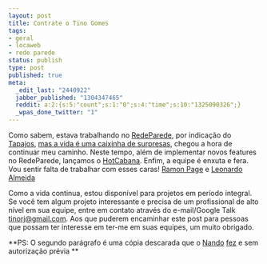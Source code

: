 ```yaml
--- 
layout: post
title: Contrate o Tino Gomes
tags: 
- geral
- locaweb
- rede parede
status: publish
type: post
published: true
meta: 
  _edit_last: "2440922"
  jabber_published: "1304347465"
  reddit: a:2:{s:5:"count";s:1:"0";s:4:"time";s:10:"1325090326";}
  _wpas_done_twitter: "1"
---
```

Como sabem, estava trabalhando no [RedeParede](http://redeparede.com), por indicação do [Tapajos](http://twitter.com/tapajos), [mas a vida é uma caixinha de surpresas](http://desciclo.pedia.ws/wiki/Joseph_Climber), chegou a hora de continuar meu caminho. Neste tempo, além de implementar novos features no RedeParede, lançamos o [HotCabana](http://hotcabana.com). Enfim, a equipe é enxuta e fera. Vou sentir falta de trabalhar com esses caras! [Ramon Page](http://twitter.com/ramonpage) e [Leonardo Almeida](http://twitter.com/leogalmeida)

Como a vida continua, estou disponível para projetos em período integral. Se você tem algum projeto interessante e precisa de um profissional de alto nível em sua equipe, entre em contato através do e-mail/Google Talk <tinorj@gmail.com>. Aos que puderem encaminhar este post para pessoas que possam ter interesse em ter-me em suas equipes, um muito obrigado.

**PS: O segundo parágrafo é uma cópia descarada que o [Nando](http://twitter.com/fnando) [fez](http://simplesideias.com.br/) e sem autorização prévia
**